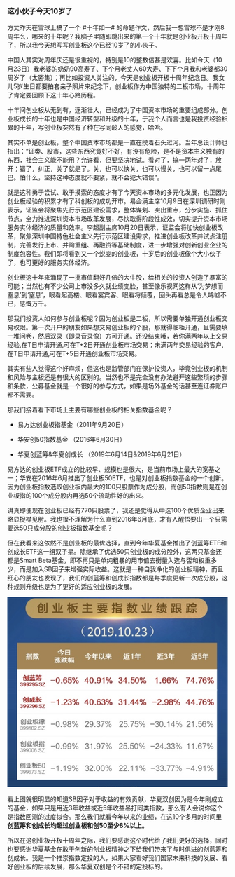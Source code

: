 ### 这小伙子今天10岁了

方丈昨天在雪球上搞了一个 #十年如一# 的命题作文，然后我一想雪球不是才刚8周年么，哪来的十年呢？我脑子里随即跳出来的第一个十年就是创业板开板十周年了，所以我今天想写写创业板这个已经10岁了的小伙子。

中国人其实对周年庆还是很重视的，特别是10的整数倍甚是欢喜。比如今天（10月23日）我老婆的奶奶90高寿了、下个月老丈人60大寿、下下个月我和老婆都30周岁了（太密集）；再比如投资人关注的，今天是创业板开板十周年纪念日。我女儿5岁生日都要拍套亲子照片来纪念下，创业板作为中国独特的二板市场，十周年了肯定要回顾下这十年心路历程。

十年间创业板从无到有，逐渐壮大，已经成为了中国资本市场的重要组成部分。创业板成长的十年也是中国经济转型和升级的十年，于我个人而言也是我投资经验积累的十年，写创业板突然有了种在写同龄人的感觉，哈哈。

其实不单是创业板，整个中国资本市场都是一直在摸着石头过河。当年总设计师也指出：“证劵、股市，这些东西究竟好不好，有没有危险，是不是资本主义独有的东西，社会主义能不能用？允许看，但要坚决地试。看对了，搞一两年对了，放开；错了，纠正，关了就是了。关，也可以快关，也可以慢关，也可以留一点尾巴。怕什么，坚持这种态度就不要紧，就不会犯大错误”。

就是这种勇于尝试、敢于摸索的态度才有了今天资本市场的多元化发展，也正因为创业板经验的积累才有了科创板的成功开市。易会满主席10月9日在深圳调研时则表示，证监会将聚焦先行示范区建设需求，整体谋划、突出重点，分步实施、抓住节点，全力推进深圳资本市场改革发展，尽快取得阶段性成效，切实提升资本市场服务实体经济的质量和效率。李超副主席10月20日表示，证监会将加快创业板改革，聚焦深圳中国特色社会主义先行示范区建设需求，推进创业板改革并试点注册制，完善发行上市、并购重组、再融资等基础制度，进一步增强对创新创业企业的制度包容性。我们即将看到又一个蜕变的创业板，十岁后的创业板像个大小伙子了，也可更好的服务实体经济。

创业板这十年来涌现了一批市值翻好几倍的大牛股，给相关的投资人创造了暴富的可能；当然也有不少公司上市没多久就业绩变脸，甚至像乐视网这样从‘为梦想而窒息’到‘窒息’，眼看起高楼、眼看宴宾客、眼看将倾覆，回头再看总是令人唏嘘不已，感慨万千。

那我们投资人如何参与创业板呢？因为创业板是二板，所以需要单独开通创业板交易权限。第一次开户的朋友如果想交易创业板的个股，那就得临柜开通，且需要填一堆问卷，然后双录（即录音录像）方可开通。还没结束哦，若你满两年以上交易经验,在T日申请开通,可在T+2日开通创业板市场交易；未满两年交易经验的客户,在T日申请开通,可在T+5日开通创业板市场交易。

其实有些人觉得这个好麻烦，但这也是监管部门在保护投资人，毕竟创业板的机制和风险与主板还是有很大的区别的。当然也不是完全没有办法避开这些繁琐的步骤和条款，公募基金就是一个很好的参与方式，如果是场外基金的话甚至连证券账户都不需要。

那我们接着看下市场上主要有哪些创业板的相关指数基金呢？

- 易方达创业板指基金（2011年9月20日）

- 华安创50指数基金 （2016年6月30日）

- 华夏创蓝筹&华夏创成长 （2019年6月14日&2019年6月21日）

易方达的创业板ETF成立的比较早、规模也是很大，是当前市场上最大的宽基之一；华安在2016年6月推出了创业板50ETF，也是对创业板指数基金的一个创新。因为创业板指数选取创业板内最大的100只股票作为成分股，而创50指数则是在创业板指的100个成分股内再选50个流动性好的出来。

讲真即便现在创业板已经有770只股票了，我还是觉得从中选100个优质企业出来略显捉襟见肘。我也很不理解为什么直到2016年6月底，才有人醒悟要出一个只需要选50只成分股的创业板指数基金呢？

但在我看来这依然不是创业板的最优选择，直到今年华夏基金推出了创蓝筹ETF和创成长ETF这一组双子星。除继承了优选50只创业板的成分股外，这两只基金还都是Smart Beta基金，即不再只是单纯粗暴的用市值去衡量入选与否和权重多少，而是加入SB因子来增强实际收益。这就是一种自我净化的创业板精神，而且细心的朋友也发现了，我们的创蓝筹和创成长指数都是每季度更新一次成分股，这种规则升级也是为了更好的适应创业板的发展。

![双创对比](../img/cyb-10th-1.jpeg)

看上图就很明显的知道SB因子对于收益的有效贡献，华夏双创因为是今年刚成立的基金，如果只是用近3年收益或近5年收益吊打同类指数，那么有人会说你这个是指数回测的过度拟合。那么我们就看今年以来的业绩，在这10个多月的时间里**创蓝筹和创成长均超过创业板和创50至少8%以上。**

所以在这创业板开板十周年之际，我们要感谢这个时代给了我们更好的选择，同时也要感谢华夏基金在敢于创新的创业板精神之下给我们带来了与时俱进的创蓝筹和创成长。我是一个推崇指数定投的人，如果大家看好我们国家未来科技的发展、看好创业板的后续发展，那么华夏双创是个不错的定投标的。
